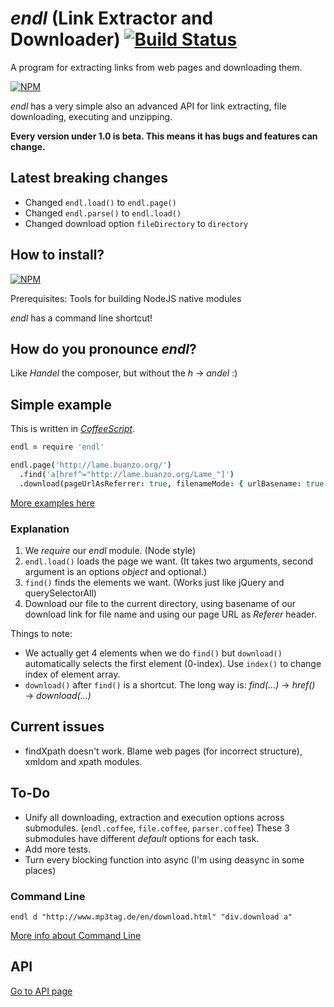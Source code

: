 # *endl* (Link Extractor and Downloader) [![Build Status](https://travis-ci.org/dogancelik/endl.svg?branch=master)](https://travis-ci.org/dogancelik/endl)
A program for extracting links from web pages and downloading them.

[![NPM](https://nodei.co/npm/endl.png?downloads=true&stars=true)](https://nodei.co/npm/endl/)

*endl* has a very simple also an advanced API for link extracting, file downloading, executing and unzipping.

**Every version under 1.0 is beta. This means it has bugs and features can change.**

## Latest breaking changes
* Changed `endl.load()` to `endl.page()`
* Changed `endl.parse()` to `endl.load()`
* Changed download option `fileDirectory` to `directory`

## How to install?
[![NPM](https://nodei.co/npm/endl.png?mini=true)](https://nodei.co/npm/endl/)

Prerequisites: Tools for building NodeJS native modules

*endl* has a command line shortcut!

## How do you pronounce *endl*?
Like *Handel* the composer, but without the *h* → *andel* :)

## Simple example
This is written in [*CoffeeScript*](https://github.com/jashkenas/coffeescript).

```coffee
endl = require 'endl'

endl.page('http://lame.buanzo.org/')
  .find('a[href^="http://lame.buanzo.org/Lame_"]')
  .download(pageUrlAsReferrer: true, filenameMode: { urlBasename: true })
```

[More examples here](https://github.com/dogancelik/endl/wiki/Examples)

### Explanation
1. We *require* our *endl* module. (Node style)
2. `endl.load()` loads the page we want. (It takes two arguments, second argument is an options *object* and optional.)
3. `find()` finds the elements we want. (Works just like jQuery and querySelectorAll)
4. Download our file to the current directory, using basename of our download link for file name and using our page URL as *Referer* header.

Things to note:
* We actually get 4 elements when we do `find()` but `download()` automatically selects the first element (0-index). Use `index()` to change index of element array.
* `download()` after `find()` is a shortcut. The long way is: *find(...)* → *href()* → *download(...)*

## Current issues
* findXpath doesn't work. Blame web pages (for incorrect structure), xmldom and xpath modules.

## To-Do
* Unify all downloading, extraction and execution options across submodules. (`endl.coffee`, `file.coffee`, `parser.coffee`) These 3 submodules have different *default* options for each task.
* Add more tests.
* Turn every blocking function into async (I'm using deasync in some places)

### Command Line
```
endl d "http://www.mp3tag.de/en/download.html" "div.download a"
```
[More info about Command Line](https://github.com/dogancelik/endl/wiki/Command-Line)

## API
[Go to API page](https://github.com/dogancelik/endl/wiki/API)
